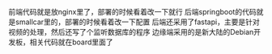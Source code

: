 前端代码就是放nginx里了，部署的时候看着改一下就行
后端springboot的代码就是smallcar里的，部署的时候看着改一下配置
后端还采用了fastapi，主要是针对视频的处理，然后还写了个监听数据库的程序
边缘端采用的是新大陆的Debian开发板，相关代码就在board里面了